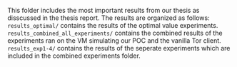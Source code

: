 This folder includes the most important results from our thesis as disscussed in the thesis report. The results are organized as follows:
`results_optimal/` contains the results of the optimal value experiments. 
`results_combined_all_experiments/` contains the combined results of the experiments ran on the VM simulating our POC and the vanilla Tor client. 
`results_exp1-4/` contains the results of the seperate experiments which are included in the combined experiments folder. 